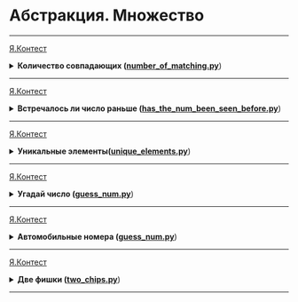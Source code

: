 # Абстракция. Множество

---
[Я.Контест](https://contest.yandex.ru/contest/28964/problems/A/)

<details>
<summary>
<b>Количество совпадающих (<a href="number_of_matching.py">number_of_matching.py</a></b>)
</summary>

#### Условие

Даны два списка чисел, которые могут содержать до 100000 чисел каждый.
Посчитайте, сколько чисел содержится одновременно как в первом списке, так и во втором.
Примечание. Эту задачу на Питоне можно решить в одну строчку. 

#### Формат ввода

Вводятся два списка чисел. Все числа каждого списка находятся на отдельной строке.

#### Формат вывода

Выведите ответ на задачу.

#### Пример

<table>
  <tbody>
  <tr>
    <td><b>Ввод</b></td>
    <td><b>Вывод</b></td>
  </tr>
  <tr>
    <td valign="top">1 3 2 <br>4 3 2</td>
    <td valign="top">2</td>
  </tr>
  </tbody>
</table>
<table>
  <tbody>
  <tr>
    <td><b>Ввод</b></td>
    <td><b>Вывод</b></td>
  </tr>
  <tr>
    <td valign="top">1 2 6 4 5 7<br>10 2 3 4 8</td>
    <td valign="top">2</td>
  </tr>
  </tbody>
</table>
<table>
  <tbody>
  <tr>
    <td><b>Ввод</b></td>
    <td><b>Вывод</b></td>
  </tr>
  <tr>
    <td valign="top">1 7 3 8 10 2 5<br>6 5 2 8 4 3 7</td>
    <td valign="top">5</td>
  </tr>
  </tbody>
</table>
</details>

---

[Я.Контест](https://contest.yandex.ru/contest/28964/problems/B/)

<details>
<summary>
<b>Встречалось ли число раньше (<a href="has_the_num_been_seen_before.py">has_the_num_been_seen_before.py</a></b>)
</summary>

#### Условие

Во входной строке записана последовательность чисел через пробел.
Для каждого числа выведите слово YES (в отдельной строке), если это число ранее встречалось в последовательности или NO, если не встречалось. 


#### Формат ввода

Вводится список чисел. Все числа списка находятся на одной строке. 

#### Формат вывода

Выведите ответ на задачу. 

#### Пример

<table>
  <tbody>
  <tr>
    <td><b>Ввод</b></td>
    <td><b>Вывод</b></td>
  </tr>
  <tr>
    <td valign="top">1 2 3 2 3 4</td>
    <td valign="top">NO<br>NO<br>NO<br>YES<br>YES<br>NO</td>
  </tr>
  </tbody>
</table>
</details>

---

[Я.Контест](https://contest.yandex.ru/contest/28964/problems/C/)

<details>
<summary>
<b>Уникальные элементы(<a href="unique_elements.py">unique_elements.py</a></b>)
</summary>

#### Условие

Дан список. Выведите те его элементы, которые встречаются в списке только один раз.
Элементы нужно выводить в том порядке, в котором они встречаются в списке. 


#### Формат ввода

Вводится список чисел. Все числа списка находятся на одной строке. 

#### Формат вывода

Выведите ответ на задачу. 

#### Пример

<table>
  <tbody>
  <tr>
    <td><b>Ввод</b></td>
    <td><b>Вывод</b></td>
  </tr>
  <tr>
    <td valign="top">1 2 2 3 3 3</td>
    <td valign="top">1</td>
  </tr>
  </tbody>
</table>
<table>
  <tbody>
  <tr>
    <td><b>Ввод</b></td>
    <td><b>Вывод</b></td>
  </tr>
  <tr>
    <td valign="top">4 3 5 2 5 1 3 5</td>
    <td valign="top">4 2 1</td>
  </tr>
  </tbody>
</table>
</details>

---

[Я.Контест](https://contest.yandex.ru/contest/28964/problems/D/)

<details>
<summary>
<b>Угадай число (<a href="guess_num.py">guess_num.py</a></b>)
</summary>

#### Условие

Август и Беатриса играют в игру. Август загадал натуральное число от 1 до n.
Беатриса пытается угадать это число, для этого она называет некоторые множества натуральных чисел.
Август отвечает Беатрисе YES, если среди названных ей чисел есть задуманное 
или NO в противном случае. После нескольких заданных вопросов Беатриса запуталась в том,
какие вопросы она задавала и какие ответы получила и просит вас помочь ей определить,
какие числа мог задумать Август. 

#### Формат ввода

Первая строка входных данных содержит число n — наибольшее число, которое мог загадать Август.
Далее идут строки, содержащие вопросы Беатрисы.
Каждая строка представляет собой набор чисел, разделенных пробелами.
После каждой строки с вопросом идет ответ Августа: YES или NO. Наконец,
последняя строка входных данных содержит одно слово HELP. 

#### Формат вывода

Вы должны вывести (через пробел, в порядке возрастания) все числа, которые мог задумать Август. 

#### Пример

<table>
  <tbody>
  <tr>
    <td><b>Ввод</b></td>
    <td><b>Вывод</b></td>
  </tr>
  <tr>
    <td valign="top">10<br>1 2 3 4 5<br>YES<br>2 4 6 8 10<br>NO<br>HELP</td>
    <td valign="top">1 3 5</td>
  </tr>
  </tbody>
</table>
</details>

---

[Я.Контест](https://contest.yandex.ru/contest/28964/problems/E/)

<details>
<summary>
<b>Автомобильные номера (<a href="guess_num.py">guess_num.py</a></b>)
</summary>

#### Условие

Неизвестный водитель совершил ДТП и скрылся с места происшествия. Полиция опрашивает свидетелей.
Каждый из них говорит, что запомнил какие-то буквы и цифры номера.
Но при этом свидетели не помнят порядок этих цифр и букв.
Полиция хочет проверить несколько подозреваемых автомобилей.
Будем говорить, что номер согласуется с показанием свидетеля,
если все символы, которые назвал свидетель, присутствуют в этом номере (не важно, сколько раз). 

#### Формат ввода

Сначала задано число M <= 100 -количество свидетелей.
Далее идет M строк, каждая из которых описывает показания очередного свидетеля. 
Эти строки непустые и состоят из не более чем 20 символов.
Каждый символ в строке - либо цифра, либо заглавная латинская буква,
причём символы могут повторяться.
Затем идёт число N <= 100 - количество номеров.
Следующие строки представляют из себя номера подозреваемых машин и имеют такой же формат,
как и показания свидетелей.


#### Формат вывода

Выпишите номера автомобилей,
согласующиеся с максимальным количеством свидетелей.
Если таких номеров несколько, то выведите их в том же порядке, в котором они были заданы на входе. 

#### Пример

<table>
  <tbody>
  <tr>
    <td><b>Ввод</b></td>
    <td><b>Вывод</b></td>
  </tr>
  <tr>
    <td valign="top">3<br>ABC<br>A37<br>BCDA<br>2<br>A317BD<br>B137AC</td>
    <td valign="top">B137AC</td>
  </tr>
  </tbody>
</table>
<table>
  <tbody>
  <tr>
    <td><b>Ввод</b></td>
    <td><b>Вывод</b></td>
  </tr>
  <tr>
    <td valign="top">2<br>1ABC<br>3A4B<br>2<br>A143BC<br>C143AB<br>AAABC1</td>
    <td valign="top">A143BC<br>C143AB</td>
  </tr>
  </tbody>
</table>
</details>

---

[Я.Контест](https://contest.yandex.ru/contest/26365/problems/D/)

<details>
<summary>
<b>Две фишки (<a href="two_chips.py">two_chips.py</a></b>)
</summary>

#### Условие

Рита и Гоша играют в игру. У Риты есть n фишек, на каждой из которых написано количество очков.
Сначала Гоша называет число k, затем Рита должна
выбрать две фишки, сумма очков на которых равна заданному числу.
Рите надоело искать фишки самой, и она решила применить свои навыки программирования
для решения этой задачи. Помогите ей написать программу для поиска нужных фишек.

#### Формат ввода

В первой строке записано количество фишек n, 2 ≤ n ≤ 10^4.
Во второй строке записано n целых чисел —– очки на фишках Риты в диапазоне от -10^5 до 10^5.
В третьей строке —– загаданное Гошей целое число k, -10^5 ≤ k ≤ 10^5.


#### Формат вывода

Нужно вывести два числа —– очки на двух фишках, в сумме дающие k.
Если таких пар несколько, то можно вывести любую из них.
Если таких пар не существует, то вывести «None».

#### Пример

<table>
  <tbody>
  <tr>
    <td><b>Ввод</b></td>
    <td><b>Вывод</b></td>
  </tr>
  <tr>
    <td valign="top">6<br>-1 -1 -9 -7 3 -6<br>2</td>
    <td valign="top">-1 3</td>
  </tr>
  </tbody>
</table>
<table>
  <tbody>
  <tr>
    <td><b>Ввод</b></td>
    <td><b>Вывод</b></td>
  </tr>
  <tr>
    <td valign="top">8<br>6 2 8 -3 1 1 6 10<br>100</td>
    <td valign="top">None</td>
  </tr>
  </tbody>
</table>
</details>

---